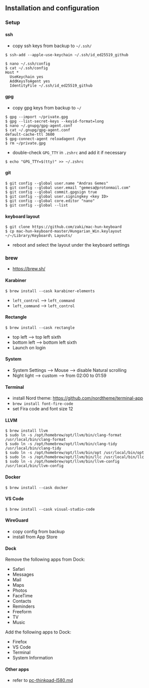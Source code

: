 ## Installation and configuration

### Setup

#### ssh

- copy ssh keys from backup to `~/.ssh/`

```
$ ssh-add --apple-use-keychain ~/.ssh/id_ed25519_github
```

```
$ nano ~/.ssh/config
$ cat ~/.ssh/config
Host *
  UseKeychain yes
  AddKeysToAgent yes
  IdentityFile ~/.ssh/id_ed25519_github
```

#### gpg

- copy gpg keys from backup to `~/`

```
$ gpg --import ~/private.gpg
$ gpg --list-secret-keys --keyid-format=long
$ nano ~/.gnupg/gpg-agent.conf
$ cat ~/.gnupg/gpg-agent.conf
default-cache-ttl 3600
$ gpg-connect-agent reloadagent /bye
$ rm ~/private.gpg
```

- double-check `GPG_TTY` in `.zshrc` and add it if necessary

```
$ echo "GPG_TTY=$(tty)" >> ~/.zshrc
```

#### git

```
$ git config --global user.name "Andras Gemes"
$ git config --global user.email "gemesa@protonmail.com"
$ git config --global commit.gpgsign true
$ git config --global user.signingkey <key ID>
$ git config --global core.editor "nano"
$ git config --global --list
```

#### keyboard layout

```
$ git clone https://github.com/zaki/mac-hun-keyboard
$ cp mac-hun-keyboard-master/Hungarian_Win.keylayout ~/~/Library/Keyboard\ Layouts/
```

- reboot and select the layout under the keyboard settings

### brew

- https://brew.sh/

#### Karabiner

```
$ brew install --cask karabiner-elements
```

- `left_control` —> `left_command`
- `left_command` —> `left_control`

#### Rectangle

```
$ brew install --cask rectangle
```

- top left —> top left sixth
- bottom left —> bottom left sixth
- Launch on login

#### System

- System Settings —> Mouse —> disable Natural scrolling
- Night light —> custom —> from 02:00 to 01:59

#### Terminal

- install Nord theme: https://github.com/nordtheme/terminal-app
- `brew install font-fire-code`
- set Fira code and font size 12

#### LLVM

```
$ brew install llvm
$ sudo ln -s /opt/homebrew/opt/llvm/bin/clang-format /usr/local/bin/clang-format
$ sudo ln -s /opt/homebrew/opt/llvm/bin/clang-tidy /usr/local/bin/clang-tidy
$ sudo ln -s /opt/homebrew/opt/llvm/bin/opt /usr/local/bin/opt
$ sudo ln -s /opt/homebrew/opt/llvm/bin/llc /usr/local/bin/llc
$ sudo ln -s /opt/homebrew/opt/llvm/bin/llvm-config /usr/local/bin/llvm-config
```

#### Docker

```
$ brew install --cask docker
```

#### VS Code

```
$ brew install --cask visual-studio-code
```

#### WireGuard

- copy config from backup
- install from App Store

#### Dock

Remove the following apps from Dock:

- Safari
- Messages
- Mail
- Maps
- Photos
- FaceTime
- Contacts
- Reminders
- Freeform
- TV
- Music

Add the following apps to Dock:

- Firefox
- VS Code
- Terminal
- System Information

#### Other apps

- refer to [pc-thinkpad-l580.md](pc-thinkpad-l580.md)
